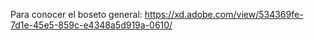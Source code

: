 Para conocer el boseto general: https://xd.adobe.com/view/534369fe-7d1e-45e5-859c-e4348a5d919a-0610/
